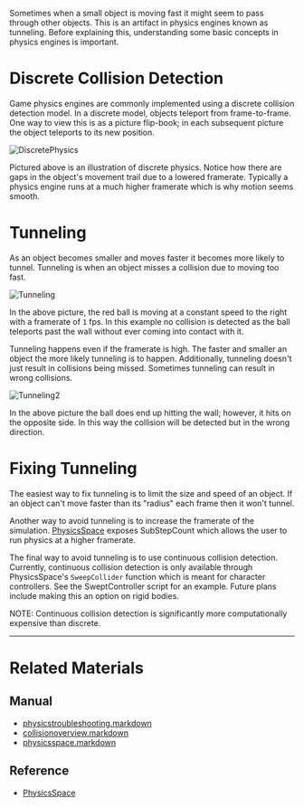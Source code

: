 Sometimes when a small object is moving fast it might seem to pass through other objects. This is an artifact in physics engines known as tunneling. Before explaining this, understanding some basic concepts in physics engines is important.

 #  Discrete Collision Detection
Game physics engines are commonly implemented using a discrete collision detection model. In a discrete model, objects teleport from frame-to-frame. One way to view this is as a picture flip-book; in each subsequent picture the object teleports to its new position.



![DiscretePhysics](https://media.githubusercontent.com/media/dragonCASTjosh/ZeroFiles/master/doc_files/46691.gif)

Pictured above is an illustration of discrete physics. Notice how there are gaps in the object's movement trail due to a lowered framerate. Typically a physics engine runs at a much higher framerate which is why motion seems smooth.

 #  Tunneling
As an object becomes smaller and moves faster it becomes more likely to tunnel. Tunneling is when an object misses a collision due to moving too fast.



![Tunneling](https://media.githubusercontent.com/media/dragonCASTjosh/ZeroFiles/master/doc_files/46693.PNG)

In the above picture, the red ball is moving at a constant speed to the right with a framerate of `1` fps. In this example no collision is detected as the ball teleports past the wall without ever coming into contact with it.

Tunneling happens even if the framerate is high. The faster and smaller an object the more likely tunneling is to happen. Additionally, tunneling doesn't just result in collisions being missed. Sometimes tunneling can result in wrong collisions.



![Tunneling2](https://media.githubusercontent.com/media/dragonCASTjosh/ZeroFiles/master/doc_files/46695.PNG)


In the above picture the ball does end up hitting the wall; however, it hits on the opposite side. In this way the collision will be detected but in the wrong direction.

 #  Fixing Tunneling
The easiest way to fix tunneling is to limit the size and speed of an object. If an object can't move faster than its "radius" each frame then it won't tunnel.

Another way to avoid tunneling is to increase the framerate of the simulation. [PhysicsSpace](https://plasmaengine.github.io/PlasmaDocs/Manual/plasmamanual/physics/physicstroubleshooting/physicsspace.markdown) exposes SubStepCount  which allows the user to run physics at a higher framerate.

The final way to avoid tunneling is to use continuous collision detection. Currently, continuous collision detection is only available through PhysicsSpace's `SweepCollider` function  which is meant for character controllers. See the SweptController script for an example. Future plans include making this an option on rigid bodies. 

NOTE: Continuous collision detection is significantly more computationally expensive than discrete.

---
 # Related Materials
 ## Manual
- [physicstroubleshooting.markdown](https://plasmaengine.github.io/PlasmaDocs/Manual/plasmamanual/physics/physicstroubleshooting.markdown)
- [collisionoverview.markdown](https://plasmaengine.github.io/PlasmaDocs/Manual/plasmamanual/physics/physicstroubleshooting/collisionoverview.markdown)
- [physicsspace.markdown](https://plasmaengine.github.io/PlasmaDocs/Manual/plasmamanual/physics/physicstroubleshooting/physicsspace.markdown)
 ##  Reference
- [PhysicsSpace](https://github.com/PlasmaEngine/PlasmaDocs/blob/master/code_reference/class_reference/physicsspace.markdown) 

 